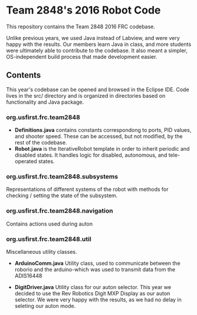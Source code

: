 # Team 2848's 2016 Robot Code
This repository contains the Team 2848 2016 FRC codebase. 

Unlike previous years, we used Java instead of Labview, and were very happy with the results. Our members learn Java in class, and more students were ultimately able to contribute to the codebase. It also meant a simpler, OS-independent build process that made development easier.

## Contents

This year's codebase can be opened and browsed in the Eclipse IDE. Code lives in the src/ directory and is organized in directories based on functionality and Java package.

### org.usfirst.frc.team2848
 * **Definitions.java** contains constants correspondong to ports, PID values, and shooter speed. These can be accessed, but not modified, by the rest of the codebase.
 * **Robot.java** is the IterativeRobot template in order to inherit periodic and disabled states. It handles logic for disabled, autonomous, and tele-operated states.
 
### org.usfirst.frc.team2848.subsystems
Representations of different systems of the robot with methods for checking / setting the state of the subsystem.

### org.usfirst.frc.team2848.navigation
Contains actions used during auton


### org.usfirst.frc.team2848.util
Miscellaneous utility classes.

* **ArduinoComm.java** Utility class, used to communicate between the roborio and the arduino-which was used to transmit data from the ADIS16448

* **DigitDriver.java** Utility class for our auton selector. This year we decided to use the Rev Robotics Digit MXP Display as our auton selector. We were very happy with the results, as we had no delay in seleting our auton mode.





